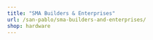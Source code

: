 ```yaml
---
title: "SMA Builders & Enterprises"
url: /san-pablo/sma-builders-and-enterprises/
shop: hardware
---
```


